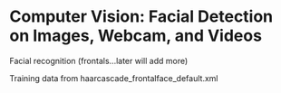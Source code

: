 # Computer Vision: Facial Detection on Images, Webcam, and Videos

Facial recognition (frontals...later will add more)

Training data from haarcascade_frontalface_default.xml



